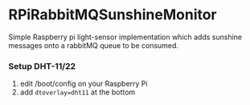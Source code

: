 # RPiRabbitMQSunshineMonitor
Simple Raspberry pi light-sensor implementation which adds sunshine messages onto a rabbitMQ queue to be consumed.


### Setup DHT-11/22
1. edit /boot/config on your Raspberry Pi
1. add `dtoverlay=dht11` at the bottom
